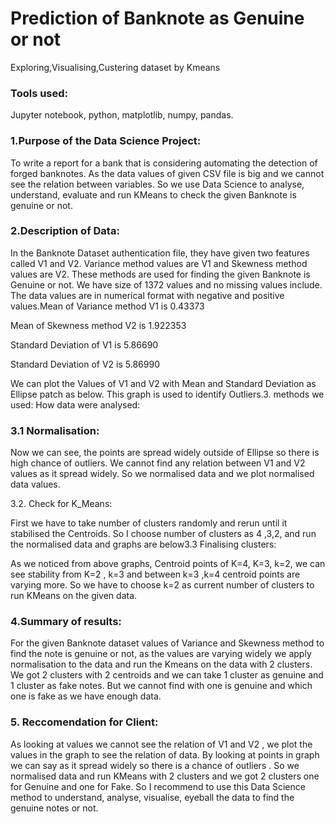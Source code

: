 # Prediction of Banknote as Genuine or not


Exploring,Visualising,Custering dataset by Kmeans

### Tools used: 
Jupyter notebook, python, matplotlib, numpy, pandas.

 ### 1.Purpose of the Data Science Project:

To write a report for a bank that is considering automating the detection of forged banknotes. As the data values of given CSV file is big and we cannot see the relation between variables. So we use Data Science to analyse, understand, evaluate and run KMeans to check the given Banknote is genuine or not.

### 2.Description of Data:

In the Banknote Dataset authentication file, they have given two features called V1 and V2. Variance method values are V1 and Skewness method values are V2. These methods are used for finding the given Banknote is Genuine or not. We have size of 1372 values and no missing values include. The data values are in numerical format with negative and positive values.Mean of Variance method V1 is 0.43373

Mean of Skewness method V2 is 1.922353

Standard Deviation of V1 is 5.86690

Standard Deviation of V2 is 5.86990

We can plot the Values of V1 and V2 with Mean and Standard Deviation as Ellipse patch as below. This graph is used to identify Outliers.3. methods we used: How data were analysed:

### 3.1 Normalisation:

Now we can see, the points are spread widely outside of Ellipse so there is high chance of outliers. We cannot find any relation between V1 and V2 values as it spread widely. So we normalised data and we plot normalised data values.

3.2. Check for K_Means:

First we have to take number of clusters randomly and rerun until it stabilised the Centroids. So I choose number of clusters as 4 ,3,2, and run the normalised data and graphs are below3.3 Finalising clusters:

As we noticed from above graphs, Centroid points of K=4, K=3, k=2, we can see stability from K=2 , k=3 and between k=3 ,k=4 centroid points are varying more. So we have to choose k=2 as current number of clusters to run KMeans on the given data.

### 4.Summary of results:

For the given Banknote dataset values of Variance and Skewness method to find the note is genuine or not, as the values are varying widely we apply normalisation to the data and run the Kmeans on the data with 2 clusters. We got 2 clusters with 2 centroids and we can take 1 cluster as genuine and 1 cluster as fake notes. But we cannot find with one is genuine and which one is fake as we have enough data.

### 5. Reccomendation for Client:

As looking at values we cannot see the relation of V1 and V2 , we plot the values in the graph to see the relation of data. By looking at points in graph we can say as it spread widely so there is a chance of outliers . So we normalised data and run KMeans with 2 clusters and we got 2 clusters one for Genuine and one for Fake. So I recommend to use this Data Science method to understand, analyse, visualise, eyeball the data to find the genuine notes or not.
